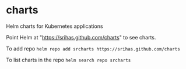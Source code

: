 # charts
Helm charts for Kubernetes applications

Point Helm at "https://srihas.github.com/charts" to see charts.


To add repo
`helm repo add srcharts https://srihas.github.com/charts`

To list charts in the repo
`helm search repo srcharts`
